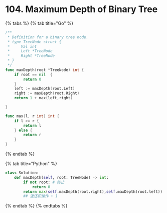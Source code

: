 # 104. Maximum Depth of Binary Tree

{% tabs %}
{% tab title="Go" %}
```go
/**
 * Definition for a binary tree node.
 * type TreeNode struct {
 *     Val int
 *     Left *TreeNode
 *     Right *TreeNode
 * }
 */
func maxDepth(root *TreeNode) int {
    if root == nil  {
        return 0
    }
    left := maxDepth(root.Left)
    right := maxDepth(root.Right)
    return 1 + max(left,right)

}   

func max(l, r int) int {
    if l >= r {
        return l
    } else {
        return r
    }
}
```
{% endtab %}

{% tab title="Python" %}
```python
class Solution:
    def maxDepth(self, root: TreeNode) -> int:
        if not root: # 终止
            return 0
        return max(self.maxDepth(root.right),self.maxDepth(root.left)) + 1 
        ## 返还和操作 + 1
```
{% endtab %}
{% endtabs %}

